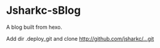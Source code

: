 # Jsharkc-sBlog
A blog built from hexo.

Add dir .deploy_git and clone http://github.com/jsharkc/...git
